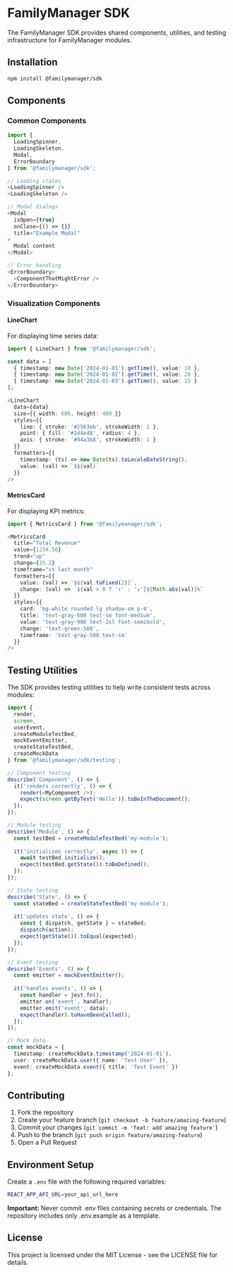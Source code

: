 # FamilyManager SDK

The FamilyManager SDK provides shared components, utilities, and testing infrastructure for FamilyManager modules.

## Installation

```bash
npm install @familymanager/sdk
```

## Components

### Common Components

```typescript
import { 
  LoadingSpinner,
  LoadingSkeleton,
  Modal,
  ErrorBoundary 
} from '@familymanager/sdk';

// Loading states
<LoadingSpinner />
<LoadingSkeleton />

// Modal dialogs
<Modal
  isOpen={true}
  onClose={() => {}}
  title="Example Modal"
>
  Modal content
</Modal>

// Error handling
<ErrorBoundary>
  <ComponentThatMightError />
</ErrorBoundary>
```

### Visualization Components

#### LineChart

For displaying time series data:

```typescript
import { LineChart } from '@familymanager/sdk';

const data = [
  { timestamp: new Date('2024-01-01').getTime(), value: 10 },
  { timestamp: new Date('2024-01-02').getTime(), value: 20 },
  { timestamp: new Date('2024-01-03').getTime(), value: 15 }
];

<LineChart
  data={data}
  size={{ width: 600, height: 400 }}
  styles={{
    line: { stroke: '#2563eb', strokeWidth: 2 },
    point: { fill: '#1d4ed8', radius: 4 },
    axis: { stroke: '#94a3b8', strokeWidth: 1 }
  }}
  formatters={{
    timestamp: (ts) => new Date(ts).toLocaleDateString(),
    value: (val) => `$${val}`
  }}
/>
```

#### MetricsCard

For displaying KPI metrics:

```typescript
import { MetricsCard } from '@familymanager/sdk';

<MetricsCard
  title="Total Revenue"
  value={1234.56}
  trend="up"
  change={15.2}
  timeframe="vs last month"
  formatters={{
    value: (val) => `$${val.toFixed(2)}`,
    change: (val) => `${val > 0 ? '↑' : '↓'}${Math.abs(val)}%`
  }}
  styles={{
    card: 'bg-white rounded-lg shadow-sm p-4',
    title: 'text-gray-600 text-sm font-medium',
    value: 'text-gray-900 text-2xl font-semibold',
    change: 'text-green-500',
    timeframe: 'text-gray-500 text-sm'
  }}
/>
```

## Testing Utilities

The SDK provides testing utilities to help write consistent tests across modules:

```typescript
import { 
  render, 
  screen,
  userEvent,
  createModuleTestBed,
  mockEventEmitter,
  createStateTestBed,
  createMockData
} from '@familymanager/sdk/testing';

// Component testing
describe('Component', () => {
  it('renders correctly', () => {
    render(<MyComponent />);
    expect(screen.getByText('Hello')).toBeInTheDocument();
  });
});

// Module testing
describe('Module', () => {
  const testBed = createModuleTestBed('my-module');
  
  it('initializes correctly', async () => {
    await testBed.initialize();
    expect(testBed.getState()).toBeDefined();
  });
});

// State testing
describe('State', () => {
  const stateBed = createStateTestBed('my-module');
  
  it('updates state', () => {
    const { dispatch, getState } = stateBed;
    dispatch(action);
    expect(getState()).toEqual(expected);
  });
});

// Event testing
describe('Events', () => {
  const emitter = mockEventEmitter();
  
  it('handles events', () => {
    const handler = jest.fn();
    emitter.on('event', handler);
    emitter.emit('event', data);
    expect(handler).toHaveBeenCalled();
  });
});

// Mock data
const mockData = {
  timestamp: createMockData.timestamp('2024-01-01'),
  user: createMockData.user({ name: 'Test User' }),
  event: createMockData.event({ title: 'Test Event' })
};
```

## Contributing

1. Fork the repository
2. Create your feature branch (`git checkout -b feature/amazing-feature`)
3. Commit your changes (`git commit -m 'feat: add amazing feature'`)
4. Push to the branch (`git push origin feature/amazing-feature`)
5. Open a Pull Request

## Environment Setup

Create a `.env` file with the following required variables:

```bash
REACT_APP_API_URL=your_api_url_here
```

**Important:** Never commit .env files containing secrets or credentials. The repository includes only .env.example as a template.

## License

This project is licensed under the MIT License - see the LICENSE file for details.
